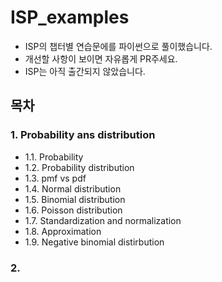# ISP_examples
- ISP의 챕터별 연습문에를 파이썬으로 풀이했습니다.
- 개선할 사항이 보이면 자유롭게 PR주세요.
- ISP는 아직 출간되지 않았습니다.

## 목차
### 1. Probability ans distribution
- 1.1. Probability
- 1.2. Probability distribution
- 1.3. pmf vs pdf
- 1.4. Normal distribution
- 1.5. Binomial distribution
- 1.6. Poisson distribution
- 1.7. Standardization and normalization
- 1.8. Approximation
- 1.9. Negative binomial distirbution

### 2. 
